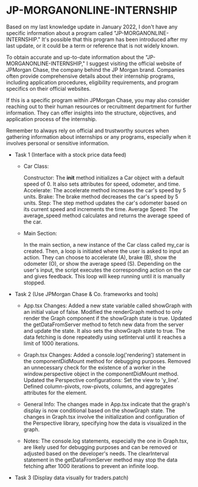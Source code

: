 # JP-MORGANONLINE-INTERNSHIP

Based on my last knowledge update in January 2022, I don't have any specific information about a program called "JP-MORGANONLINE-INTERNSHIP." It's possible that this program has been introduced after my last update, or it could be a term or reference that is not widely known.

To obtain accurate and up-to-date information about the "JP-MORGANONLINE-INTERNSHIP," I suggest visiting the official website of JPMorgan Chase, the company behind the JP Morgan brand. Companies often provide comprehensive details about their internship programs, including application procedures, eligibility requirements, and program specifics on their official websites.

If this is a specific program within JPMorgan Chase, you may also consider reaching out to their human resources or recruitment department for further information. They can offer insights into the structure, objectives, and application process of the internship.

Remember to always rely on official and trustworthy sources when gathering information about internships or any programs, especially when it involves personal or sensitive information.

* Task 1 (Interface with a stock price data feed)

  - Car Class:
  
    Constructor: The __init__ method initializes a Car object with a default speed of 0. It also sets attributes for speed, odometer, and time.
    Accelerate: The accelerate method increases the car's speed by 5 units.
    Brake: The brake method decreases the car's speed by 5 units.
    Step: The step method updates the car's odometer based on its current speed and increments the time.
    Average Speed: The average_speed method calculates and returns the average speed of the car.
    
  - Main Section:

    In the main section, a new instance of the Car class called my_car is created. Then, a loop is initiated where the user is asked to input an action. They can choose to accelerate (A), brake (B), show the odometer (O), or show the average speed (S). Depending on the user's input, the script executes the corresponding action on the car and gives feedback. This loop will keep running until it is manually stopped.

* Task 2 (Use JPMorgan Chase & Co. frameworks and tools)

   - App.tsx Changes:
      Added a new state variable called showGraph with an initial value of false.
      Modified the renderGraph method to only render the Graph component if the showGraph state is true.
      Updated the getDataFromServer method to fetch new data from the server and update the state. It also sets the showGraph state to true. The data fetching is done repeatedly using setInterval until it reaches a limit of 1000 iterations.
  
   - Graph.tsx Changes:
      Added a console.log('rendering') statement in the componentDidMount method for debugging purposes.
      Removed an unnecessary check for the existence of a worker in the window.perspective object in the componentDidMount method.
      Updated the Perspective configurations:
        Set the view to 'y_line'.
        Defined column-pivots, row-pivots, columns, and aggregates attributes for the <perspective-viewer> element.
  
   - General Info:
      The changes made in App.tsx indicate that the graph's display is now conditional based on the showGraph state.
      The changes in Graph.tsx involve the initialization and configuration of the Perspective library, specifying how the data is visualized in the graph.
  
   - Notes:
      The console.log statements, especially the one in Graph.tsx, are likely used for debugging purposes and can be removed or adjusted based on the developer's needs.
      The clearInterval statement in the getDataFromServer method may stop the data fetching after 1000 iterations to prevent an infinite loop.

* Task 3 (Display data visually for traders.patch)
